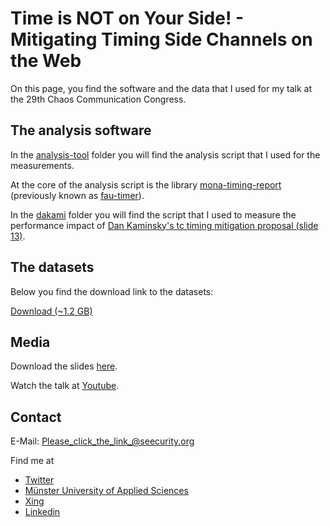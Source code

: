 # Time is NOT on Your Side! - Mitigating Timing Side Channels on the Web

On this page, you find the software and the data that I used for my talk at the
29th Chaos Communication Congress.

## The analysis software

In the [analysis-tool](/analysis-tool) folder you will find the analysis script
that I used for the measurements.

At the core of the analysis script is the library
[mona-timing-report](https://github.com/seecurity/mona-timing-report)
(previously known as [fau-timer](https://code.google.com/p/fau-timer/)).

In the [dakami](/dakami) folder you will find the script that I used to measure
the performance impact of
[Dan Kaminsky's tc timing mitigation proposal (slide 13)](http://dankaminsky.com/2012/08/06/bo2012/).

## The datasets

Below you find the download link to the datasets:

[Download (~1.2 GB)](http://sebastian-schinzel.de/29c3/data/datasets.tar.bz2)

## Media

Download the slides [here](/slides.pdf?raw=true).

Watch the talk at [Youtube](https://www.youtube.com/watch?v=V3fzl4NbnF0).

## Contact

E-Mail: [Please_click_the_link_@seecurity.org](http://tinyurl.com/bowcuqq)

Find me at

* [Twitter](http://twitter.com/seecurity)
* [Münster University of Applied Sciences](https://www.fh-muenster.de/fb2/personen/professoren/schinzel)
* [Xing](https://www.xing.com/profile/Sebastian_Schinzel)
* [Linkedin](http://www.linkedin.com/in/seecurity)
